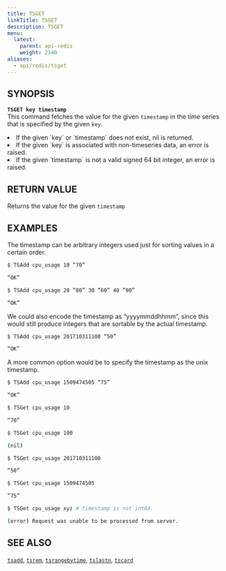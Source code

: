 ```yaml
---
title: TSGET
linkTitle: TSGET
description: TSGET
menu:
  latest:
    parent: api-redis
    weight: 2340
aliases:
  - api/redis/tsget
---
```


## SYNOPSIS
<b>`TSGET key timestamp`</b><br>
This command fetches the value for the given `timestamp` in the time series that is specified by the 
given `key`.

<li>If the given `key` or `timestamp` does not exist, nil is returned.</li>
<li>If the given `key` is associated with non-timeseries data, an error is raised.</li>
<li>If the given `timestamp` is not a valid signed 64 bit integer, an error is raised.</li>

## RETURN VALUE
Returns the value for the given `timestamp`

## EXAMPLES

The timestamp can be arbitrary integers used just for sorting values in a certain order.
```{.sh .copy .separator-dollar}
$ TSAdd cpu_usage 10 “70”
```
```sh
“OK”
```
```{.sh .copy .separator-dollar}
$ TSAdd cpu_usage 20 “80” 30 “60” 40 “90”
```
```sh
“OK”
```

We could also encode the timestamp as “yyyymmddhhmm”, since this would still produce integers that are sortable by the actual timestamp.
```{.sh .copy .separator-dollar}
$ TSAdd cpu_usage 201710311100 “50”
```
```sh
“OK”
```

A more common option would be to specify the timestamp as the unix timestamp.
```{.sh .copy .separator-dollar}
$ TSAdd cpu_usage 1509474505 “75”
```
```sh
“OK”
```
```{.sh .copy .separator-dollar}
$ TSGet cpu_usage 10
```
```sh
“70”
```
```{.sh .copy .separator-dollar}
$ TSGet cpu_usage 100
```
```sh
(nil)
```
```{.sh .copy .separator-dollar}
$ TSGet cpu_usage 201710311100
```
```sh
“50”
```
```{.sh .copy .separator-dollar}
$ TSGet cpu_usage 1509474505
```
```sh
“75”
```
```{.sh .copy .separator-dollar}
$ TSGet cpu_usage xyz # timestamp is not int64.
```
```sh
(error) Request was unable to be processed from server.
```

## SEE ALSO
[`tsadd`](../tsadd/), [`tsrem`](../tsrem/), [`tsrangebytime`](../tsrangebytime/),
[`tslastn`](../tslastn/), [`tscard`](../tscard/)
